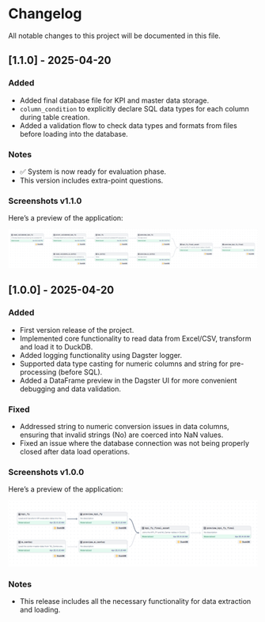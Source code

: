 # Changelog

All notable changes to this project will be documented in this file.

## [1.1.0] - 2025-04-20

### Added
- Added final database file for KPI and master data storage.
- `column_condition` to explicitly declare SQL data types for each column during table creation.
- Added a validation flow to check data types and formats from files before loading into the database.

### Notes
- ✅ System is now ready for evaluation phase.
- This version includes extra-point questions.
  
### Screenshots v1.1.0
Here’s a preview of the application:

![Screenshot_v1.1.0](version_image/version1.1.0.PNG)

## [1.0.0] - 2025-04-20
### Added
- First version release of the project.
- Implemented core functionality to read data from Excel/CSV, transform and load it to DuckDB.
- Added logging functionality using Dagster logger.
- Supported data type casting for numeric columns and string for pre-processing (before SQL).
- Added a DataFrame preview in the Dagster UI for more convenient debugging and data validation.

### Fixed
- Addressed string to numeric conversion issues in data columns, ensuring that invalid strings (No) are coerced into NaN values.
- Fixed an issue where the database connection was not being properly closed after data load operations.

### Screenshots v1.0.0
Here’s a preview of the application:

![Screenshot_v1.0.0](version_image/version1.0.0.PNG)

### Notes
- This release includes all the necessary functionality for data extraction and loading.

